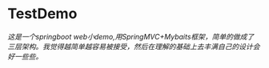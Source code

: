 # TestDemo
*这是一个springboot web小demo,用SpringMVC+Mybaits框架，简单的做成了三层架构。我觉得越简单越容易被接受，然后在理解的基础上去丰满自己的设计会好一些些。*
